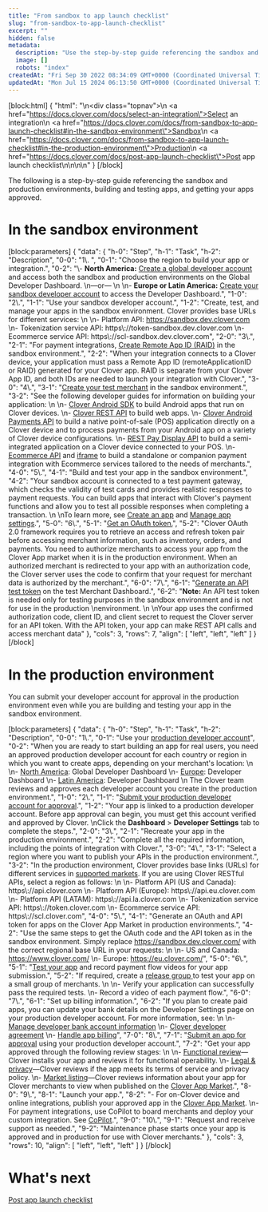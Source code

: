 ```yaml
---
title: "From sandbox to app launch checklist"
slug: "from-sandbox-to-app-launch-checklist"
excerpt: ""
hidden: false
metadata: 
  description: "Use the step-by-step guide referencing the sandbox and production environments, building and testing apps, and getting your apps approved."
  image: []
  robots: "index"
createdAt: "Fri Sep 30 2022 08:34:09 GMT+0000 (Coordinated Universal Time)"
updatedAt: "Mon Jul 15 2024 06:13:50 GMT+0000 (Coordinated Universal Time)"
---
```

<meta name=" description" content="Use the step-by-step guide referencing the sandbox and production environments, building and testing apps, and getting your apps approved.">

[block:html]
{
  "html": "<!--DDS-6224 [GDE] Update the Select an integration text + Checklist for GDE-->\n<div class=\"topnav\">\n  <a href=\"https://docs.clover.com/docs/select-an-integration\">Select an integration</a>\n  <a href=\"https://docs.clover.com/docs/from-sandbox-to-app-launch-checklist#in-the-sandbox-environment\">Sandbox</a>\n  <a href=\"https://docs.clover.com/docs/from-sandbox-to-app-launch-checklist#in-the-production-environment\">Production</a>\n  <a href=\"https://docs.clover.com/docs/post-app-launch-checklist\">Post app launch checklist</a>\n</div>\n\n<!--css-->\n<style>\n/* Add a background color to the top navigation */\n.topnav {\n  font-family: 'Graphik-Regular', sans-serif;\n  background-color: #228800;\n  overflow: hidden;\n  display: flex;\n  justify-content: flex-end;\n}\n\n/* Style the links inside the navigation bar */\n.topnav a {\n  font-family: 'Graphik-Regular', sans-serif;\n  color: #f2f2f2;\n  text-align: center;\n  padding: 10px 12px;\n  text-decoration: none;\n  font-size: 14px;\n}\n\n/* Change the color of links on hover */\n.topnav a:hover {\n  background-color: #D8D8D8;\n  color: black;\n}\n\n/* Add a color to the active/current link */\n.topnav a.active {\n  background-color: #228800;\n  color: white;\n}  \n</style>"
}
[/block]


The following is a step-by-step guide referencing the sandbox and production environments, building and testing apps, and getting your apps approved.

# In the sandbox environment

<!--the <span>https\://</span> tag in html links for is **intentional**; it is to prevent the links from being clickable..............-->

[block:parameters]
{
  "data": {
    "h-0": "Step",
    "h-1": "Task",
    "h-2": "Description",
    "0-0": "1\\. ",
    "0-1": "Choose the region to build your app or integration.",
    "0-2": "\\- **North America:** [Create a global developer account](https://docs.clover.com/docs/gdp-create-global-developer-account)  and access both the sandbox and production environments on the Global Developer Dashboard.  \n—or—  \n  \n- **Europe or Latin America:** [Create your sandbox developer account](https://docs.clover.com/docs/create-a-sandbox-account#create-a-sandbox-developer-account) to access the Developer Dashboard.",
    "1-0": "2\\.",
    "1-1": "Use your sandbox developer account.",
    "1-2": "Create, test, and manage your apps in the sandbox environment. Clover provides base URLs for different services:  \n  \n- Platform API: <https://sandbox.dev.clover.com>  \n- Tokenization service API: <span>https\\://</span>token-sandbox.dev.clover.com  \n- Ecommerce service API: <span>https\\://</span>scl-sandbox.dev.clover.com",
    "2-0": "3\\.",
    "2-1": "For payment integrations, [Create Remote App ID (RAID)](https://docs.clover.com/docs/create-your-remote-app-id) in the sandbox environment.",
    "2-2": "When your integration connects to a Clover device, your application must pass a Remote App ID (remoteApplicationID or RAID) generated for your Clover app. RAID is separate from your Clover App ID, and both IDs are needed to launch your integration with Clover.",
    "3-0": "4\\.",
    "3-1": "[Create your test merchant](https://docs.clover.com/docs/use-test-merchants-dashboard) in the sandbox environment.",
    "3-2": "See the following developer guides for information on building your application:  \n  \n- [Clover Android SDK](https://github.com/clover/clover-android-sdk) to build Android apps that run on Clover devices.  \n- [Clover REST API](https://docs.clover.com/reference/api-reference-overview) to build web apps.  \n- [Clover Android Payments API](https://docs.clover.com/docs/using-clover-android-payments-api) to build a native point-of-sale (POS) application directly on a Clover device and to process payments from your Android app on a variety of Clover device configurations.  \n- [REST Pay Display API](https://docs.clover.com/docs/rest-pay-overview) to build a semi-integrated application on a Clover device connected to your POS.  \n- [Ecommerce API](https://docs.clover.com/reference/charges) and [iframe](https://docs.clover.com/docs/using-the-clover-hosted-iframe) to build a standalone or companion payment integration with Ecommerce services tailored to the needs of merchants.",
    "4-0": "5\\.",
    "4-1": "Build and test your app in the sandbox environment.",
    "4-2": "Your sandbox account is connected to a test payment gateway, which checks the validity of test cards and provides realistic responses to payment requests. You can build apps that interact with Clover's payment functions and allow you to test all possible responses when completing a transaction.  \n  \nTo learn more, see [Create an app](https://docs.clover.com/docs/creating-an-app) and [Manage app settings](https://docs.clover.com/docs/app-settings).",
    "5-0": "6\\.",
    "5-1": "[Get an OAuth token.](https://docs.clover.com/docs/oauth-flows-in-clover)",
    "5-2": "Clover OAuth 2.0 framework requires you to retrieve an access and refresh token pair before accessing merchant information, such as inventory, orders, and payments. You need to authorize merchants to access your app from the Clover App market when it is in the production environment. When an authorized merchant is redirected to your app with an authorization code, the Clover server uses the code to confirm that your request for merchant data is authorized by the merchant.",
    "6-0": "7\\.",
    "6-1": "[Generate an API test token](https://docs.clover.com/docs/generate-a-test-api-token#generate-a-test-api-token) on the test Merchant Dashboard.",
    "6-2": "**Note:** An API test token is needed only for testing purposes in the sandbox environment and is not for use in the production  \nenvironment.  \n  \nYour app uses the confirmed authorization code, client ID, and client secret to request the Clover server for an API token. With the API token, your app can make REST API calls and access merchant data"
  },
  "cols": 3,
  "rows": 7,
  "align": [
    "left",
    "left",
    "left"
  ]
}
[/block]


# In the production environment

You can submit your developer account for approval in the production environment even while you are building and testing your app in the sandbox environment.

[block:parameters]
{
  "data": {
    "h-0": "Step",
    "h-1": "Task",
    "h-2": "Description",
    "0-0": "1\\.",
    "0-1": "Use your [production developer account](https://docs.clover.com/docs/developer-accounts)",
    "0-2": "When you are ready to start building an app for real users, you need an approved production developer account for each country or region in which you want to create apps, depending on your merchant's location:  \n  \n- [North America](https://www.clover.com/global-developer-home): Global Developer Dashboard  \n- [Europe](https://www.eu.clover.com/developer-home/create-account): Developer Dashboard  \n- [Latin America](https://www.la.clover.com/developer-home/create-account): Developer Dashboard  \n  The Clover team reviews and approves each developer account you create in the production environment.",
    "1-0": "2\\.",
    "1-1": "[Submit your production developer account for approval](https://docs.clover.com/docs/developer-account-approval).",
    "1-2": "Your app is linked to a production developer account. Before app approval can begin, you must get this account verified and approved by Clover.  \nClick the **Dashboard** > **Developer Settings** tab to complete the steps.",
    "2-0": "3\\.",
    "2-1": "Recreate your app in the production environment.",
    "2-2": "Complete all the required information, including the points of integration with Clover.",
    "3-0": "4\\.",
    "3-1": "Select a region where you want to publish your APIs in the production environment.",
    "3-2": "In the production environment, Clover provides base links (URLs) for different services in [supported markets](https://docs.clover.com/docs/multiple-markets). If you are using Clover RESTful APIs, select a region as follows:  \n  \n- Platform API (US and Canada): <span>https\\://</span>api.clover.com  \n- Platform API (Europe): <span>https\\://</span>api.eu.clover.com  \n- Platform API (LATAM): <span>https\\://</span>api.la.clover.com  \n- Tokenization service API: <span>https\\://</span>token.clover.com  \n- Ecommerce service API: <span>https\\://</span>scl.clover.com",
    "4-0": "5\\.",
    "4-1": "Generate an OAuth and API token for apps on the Clover App Market in production environments.",
    "4-2": "Use the same steps to get the OAuth code and the API token as in the sandbox environment. Simply replace <https://sandbox.dev.clover.com/> with the correct regional base URL in your requests:  \n  \n- US and Canada: <https://www.clover.com/>  \n- Europe: <https://eu.clover.com/>",
    "5-0": "6\\.",
    "5-1": "[Test your app](https://docs.clover.com/docs/testing-payment-flows) and record payment flow videos for your app submission.",
    "5-2": "If required, create a [release group ](https://docs.clover.com/docs/beta-releases-staged-rollouts)to test your app on a small group of merchants.  \n  \n- Verify your application can successfully pass the required tests.  \n- Record a video of each payment flow.",
    "6-0": "7\\.",
    "6-1": "Set up billing information.",
    "6-2": "If you plan to create paid apps, you can update your bank details on the Developer Settings page on your production developer account. For more information, see:  \n  \n- [Manage developer bank account information](https://docs.clover.com/docs/billing-information-approval)  \n- [Clover developer agreement](https://www.clover.com/developer-agreement)  \n- [Handle app billing](https://docs.clover.com/docs/billing-for-apps)",
    "7-0": "8\\.",
    "7-1": "[Submit an app for approval](https://docs.clover.com/docs/developer-app-approval-archive#submit-an-app-for-approval) using your production developer account.",
    "7-2": "Get your app approved through the following review stages:  \n  \n- [Functional review](https://docs.clover.com/docs/clover-functional-review-playbook)—Clover installs your app and reviews it for functional operability.  \n- [Legal & privacy](https://docs.clover.com/docs/legal-templates#app-terms-guidelines--privacy-policy-guidelines)—Clover reviews if the app meets its terms of service and privacy policy.  \n- [Market listing](https://docs.clover.com/docs/managing-app-details)—Clover reviews information about your app for Clover merchants to view when published on the [Clover App Market](https://www.clover.com/appmarket).",
    "8-0": "9\\.",
    "8-1": "Launch your app.",
    "8-2": "- For on-Clover device and online integrations, publish your approved app in the [Clover App Market](https://www.clover.com/appmarket).  \n- For payment integrations, use CoPilot to board merchants and deploy your custom integration. See [CoPilot](https://integrate.clover.com/developers/guides/partner#using-copilot).",
    "9-0": "10\\.",
    "9-1": "Request and receive support as needed.",
    "9-2": "Maintenance phase starts once your app is approved and in production for use with Clover merchants."
  },
  "cols": 3,
  "rows": 10,
  "align": [
    "left",
    "left",
    "left"
  ]
}
[/block]


# What's next

[Post app launch checklist](https://docs.clover.com/docs/post-app-launch-checklist)
